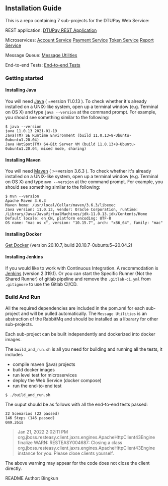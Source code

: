 ## Installation Guide

This is a repo containing 7 sub-projects for the DTUPay Web Service:

REST application:
[DTUPay REST Application](https://gitlab.gbar.dtu.dk/s202771/Exam-project/tree/main/dtu-pay-service)

Microservices:
[Account Service](https://gitlab.gbar.dtu.dk/s202771/Exam-project/tree/main/account-service)
[Payment Service](https://gitlab.gbar.dtu.dk/s202771/Exam-project/tree/main/payment-service)
[Token Service](https://gitlab.gbar.dtu.dk/s202771/Exam-project/tree/main/token-service)
[Report Service](https://gitlab.gbar.dtu.dk/s202771/Exam-project/tree/main/report-service)

Message Queue:
[Message Utilities](https://gitlab.gbar.dtu.dk/s202771/Exam-project/tree/main/messaging-utilities-3.3)

End-to-end Tests:
[End-to-end Tests](https://gitlab.gbar.dtu.dk/s202771/Exam-project/tree/main/end-to-end-tests)

### Getting started

#### Installing Java

You will need [Java](https://www.oracle.com/java/technologies/javase/jdk11-archive-downloads.html) ( =version 11.0.13 ). To check
whether it's already installed on a UNIX-like system, open up a terminal
window (e.g. Terminal on OS X) and type `java --version` at the command prompt. For
example, you should see something similar to the following:

```shell
$ java --version
java 11.0.13 2021-01-19
Java(TM) SE Runtime Environment (build 11.0.13+8-Ubuntu-0ubuntu1.20.04)
Java HotSpot(TM) 64-Bit Server VM (build 11.0.13+8-Ubuntu-0ubuntu1.20.04, mixed mode, sharing)
```

#### Installing Maven

You will need [Maven](https://maven.apache.org/download.cgi) ( >=version 3.6.3 ). To check
whether it's already installed on a UNIX-like system, open up a terminal
window (e.g. Terminal on OS X) and type `mvn --version` at the command prompt. For
example, you should see something similar to the following:

```shell
$ mvn --version
Apache Maven 3.6.3
Maven home: /usr/local/Cellar/maven/3.6.3/libexec
Java version: 11.0.13, vendor: Oracle Corporation, runtime: /Library/Java/JavaVirtualMachines/jdk-11.0.13.jdk/Contents/Home
Default locale: en_CN, platform encoding: UTF-8
OS name: "mac os x", version: "10.15.7", arch: "x86_64", family: "mac"
```

#### Installing Docker

[Get Docker](https://docs.docker.com/get-docker/) (version 20.10.7, build 20.10.7-0ubuntu5~20.04.2)

#### Installing Jenkins

If you would like to work with Continuous Integration. A recommodation is [Jenkins](https://www.jenkins.io/doc/book/installing/) (version 2.319.1).
Or you can start the Specific Runner (Not the Shared Runner) of gitlab pipeline and remove the `.gitlab-ci.yml` from `.gitignore` to use the Gitlab CI/CD. 

### Build And Run

All the required dependencies are included in the pom.xml for each sub-project and will be pulled automatically. The `Message Utilities` is an abstraction of the RabbitMq and should be installed as a libarary for other sub-projects.

Each sub-project can be built independently and dockerized into docker images.

The `build_and_run.sh` is all you need for building and running all the tests, it includes

- compile maven (java) projects
- build docker images
- run level test for microservices
- deploy the Web Service (docker compose)
- run the end-to-end test

```shell
$ ./build_and_run.sh
```

The ouput should be as follows with all the end-to-end tests passed:

```shell
22 Scenarios (22 passed)
146 Steps (146 passed)
0m9.261s
```

> Jan 21, 2022 2:02:11 PM org.jboss.resteasy.client.jaxrs.engines.ApacheHttpClient43Engine finalize
> WARN: RESTEASY004687: Closing a class org.jboss.resteasy.client.jaxrs.engines.ApacheHttpClient43Engine instance for you. Please close clients yourself.

The above warning may appear for the code does not close the client directly. 

README Author: Bingkun